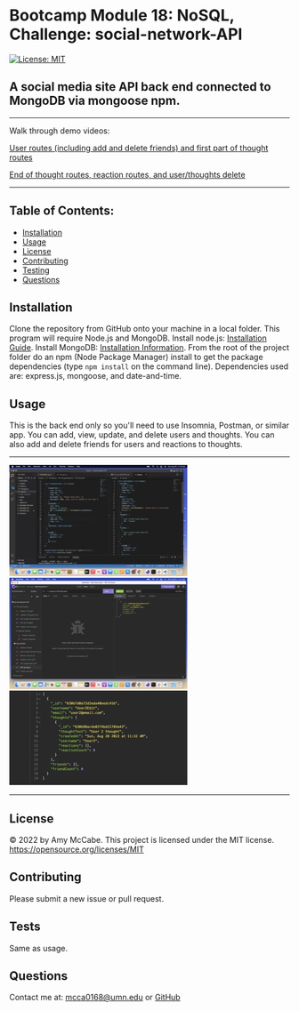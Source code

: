 # Bootcamp Module 18: NoSQL, Challenge: social-network-API
[![License: MIT](https://img.shields.io/badge/License-MIT-yellow.svg)](https://opensource.org/licenses/MIT)
## A social media site API back end connected to MongoDB via mongoose npm.
<hr>
Walk through demo videos:

[User routes (including add and delete friends) and first part of thought routes](https://drive.google.com/file/d/1FnuIkFQh_85KhVpQ8BcnsmWC13FA6h_y/view?usp=sharing)

[End of thought routes, reaction routes, and user/thoughts delete](https://drive.google.com/file/d/1EF1T_pQvgr4V7gBgDxDx0Ri5LWNUY2rK/view?usp=sharing)
<hr>

## Table of Contents:
- [Installation](#installation)
- [Usage](#usage)
- [License](#license)
- [Contributing](#contributing)
- [Testing](#tests)
- [Questions](#questions)
## Installation 
Clone the repository from GitHub onto your machine in a local folder. This program will require Node.js and MongoDB. Install node.js: [Installation Guide](https://coding-boot-camp.github.io/full-stack/nodejs/how-to-install-nodejs). Install MongoDB: [Installation Information](https://www.mongodb.com/docs/manual/administration/install-community/). From the root of the project folder do an npm (Node Package Manager) install to get the package dependencies (type `npm install` on the command line). Dependencies used are: express.js, mongoose, and date-and-time. 
## Usage 
This is the back end only so you'll need to use Insomnia, Postman, or similar app. You can add, view, update, and delete users and thoughts. You can also add and delete friends for users and reactions to thoughts.

<hr>

![Screenshot](./assets/Screen%20Shot%202022-08-28%20at%2011.20.51%20AM%20Small.jpeg)
![Screenshot](./assets/Screen%20Shot%202022-08-28%20at%2011.21.47%20AM%20Small.jpeg)
![Screenshot](./assets/formattedDate.jpeg)

<hr>

## License 
&copy; 2022 by Amy McCabe. 
This project is licensed under the MIT license.
https://opensource.org/licenses/MIT  
## Contributing 
Please submit a new issue or pull request. 
## Tests 
Same as usage.
## Questions 
Contact me at: [mcca0168@umn.edu](mailto:mcca0168@umn.edu) or [GitHub](https://github.com/McAmy2001/)
